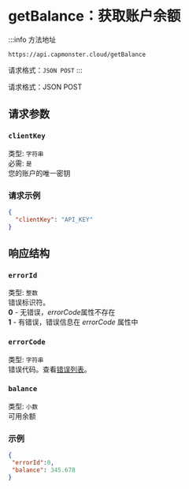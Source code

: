 ﻿---
sidebar_position: 3
sidebar_label: getBalance
---
# getBalance：获取账户余额
:::info 方法地址
``` http
https://api.capmonster.cloud/getBalance
```

请求格式：`JSON POST`
:::

<!-- 方法地址：<https://api.capmonster.cloud/getBalance> -->

请求格式：JSON POST 
## 请求参数
### `clientKey`
类型: `字符串` <br />
必需: `是`<br />
您的账户的唯一密钥

<!--

|**参数**|**类型**|**必需**|**值**|
| :-: | :-: | :-: | :-: |
|clientKey|字符串|是|您的账户的唯一密钥| -->

### 请求示例
``` json
{
  "clientKey": "API_KEY"
}
```
## 响应结构
### `errorId`
类型: `整数` <br />
错误标识符。<br />**0** - 无错误，*errorCode*属性不存在<br />**1** - 有错误，错误信息在 *errorCode* 属性中
### `errorCode`
类型: `字符串` <br />
错误代码。查看[错误列表](../api-errors.md)。
### `balance`
类型: `小数` <br />
可用余额

<!-- |**属性**|**类型**|**值**|
\| :-: | :-: | :-: |
|errorId|整数|错误标识符。<br />**0** - 无错误，*errorCode*属性不存在<br />**1** - 有错误，错误信息在 *errorCode* 属性中|
|errorCode|字符串|错误代码。查看[错误列表](https://capmonster.atlassian.net/wiki/spaces/APIS/pages/295310)。|
|balance|小数|可用余额| -->
### 示例
``` json
{
 "errorId":0,
 "balance": 345.678
}
```
